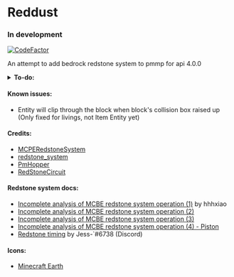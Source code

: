 # Reddust
### In development 
[![CodeFactor](https://www.codefactor.io/repository/github/ntt1906/reddust/badge)](https://www.codefactor.io/repository/github/ntt1906/reddust)

An attempt to add bedrock redstone system to pmmp for api 4.0.0

<details> 
	<summary><strong>To-do:</strong></summary>
  
- Redstone component: :x:
  - [x] Hopper
  - [x] Composter
  - [ ] Observer
  - [ ] Redstone Wire / Redstone Dust
  - [ ] Redstone Torch
  - [ ] Redstone Comparator
  - [ ] Redstone Repeater
  - [ ] Daylight Sensor
  - [ ] Dropper
  - [ ] Dispenser
  - [ ] Target block
  - [ ] Piston
  - [ ] Sticky Piston
  - [ ] Note block
  - [ ] Juke block
  - [ ] Lantern
- Redstone Circuit: :x:
  - [ ] Circuit System
  - [ ] Circuit Handler
  - [ ] Circuit point
  - [ ] Circuit List
- Wiki pages and documents: :x:
- ?
</details>

#### Known issues:
- Entity will clip through the block when block's collision box raised up (Only fixed for livings, not Item Entity yet)

#### Credits:

- [MCPERedstoneSystem](https://github.com/hhhxiao/MCBERedstoneSystem)
- [redstone_system](https://github.com/Earthcomputer/redstone_system)
- [PmHopper](https://github.com/Muqsit/PMHopper)
- [RedStoneCircuit](https://github.com/tedo0627/RedstoneCircuit_PMMP-Plugin)

#### Redstone system docs:
- [Incomplete analysis of MCBE redstone system operation (1)](https://github.com/NTT1906/Reddust/wiki/Incomplete-analysis-of-MCBE-redstone-system-operation-(1)) by hhhxiao
- [Incomplete analysis of MCBE redstone system operation (2)](https://github.com/NTT1906/Reddust/wiki/Incomplete-analysis-of-MCBE-redstone-system-operation-(2))
- [Incomplete analysis of MCBE redstone system operation (3)](https://github.com/NTT1906/Reddust/wiki/Incomplete-analysis-of-MCBE-redstone-system-operation-(3))
- [Incomplete analysis of MCBE redstone system operation (4) - Piston](https://github.com/NTT1906/Reddust/wiki/Incomplete-analysis-of-MCBE-redstone-system-operation-(4)---Piston)
- [Redstone timing](https://docs.google.com/document/d/1vUvBWUIS_2iL5SK3T3lhHBZZlrWIxHNRyAt1Cf92LA8/edit?usp=drivesdk) by Jess-`#6738 (Discord)

#### Icons:
- [Minecraft Earth](https://minecraft-earth.fandom.com/wiki/Redstone_Dust)
